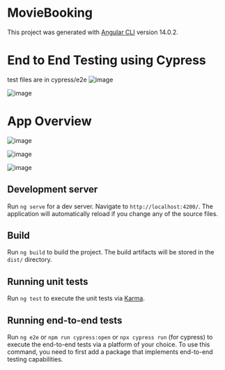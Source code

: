 # MovieBooking

This project was generated with [Angular CLI](https://github.com/angular/angular-cli) version 14.0.2.

# End to End Testing using Cypress
test files are in cypress/e2e
![image](https://github.com/y4yuvraj/Angular-Movie-Booking-App-END2END-Tested/assets/46413950/e10862fb-4d8a-498a-ab09-31d68a57089f)

![image](https://github.com/y4yuvraj/Angular-Movie-Booking-App-END2END-Tested/assets/46413950/a409acea-5f32-4261-88d7-0338e88c7047)

# App Overview

![image](https://github.com/y4yuvraj/Angular-Movie-Booking-App-END2END-Tested/assets/46413950/d0e1b9e8-d6de-4c1c-8691-e5e4acf53a68)

![image](https://github.com/y4yuvraj/Angular-Movie-Booking-App-END2END-Tested/assets/46413950/8ed66a50-f190-435a-8a5f-2884e2c8e893)

![image](https://github.com/y4yuvraj/Angular-Movie-Booking-App-END2END-Tested/assets/46413950/62d4ea8d-a5d9-44e5-a7f5-f341b484993b)



## Development server

Run `ng serve` for a dev server. Navigate to `http://localhost:4200/`. The application will automatically reload if you change any of the source files.

## Build

Run `ng build` to build the project. The build artifacts will be stored in the `dist/` directory.

## Running unit tests

Run `ng test` to execute the unit tests via [Karma](https://karma-runner.github.io).

## Running end-to-end tests

Run `ng e2e` or `npm run cypress:open` or `npx cypress run`  (for cypress) to execute the end-to-end tests via a platform of your choice. To use this command, you need to first add a package that implements end-to-end testing capabilities.


